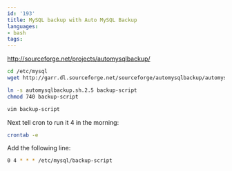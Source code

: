 ```yaml
---
id: '193'
title: MySQL backup with Auto MySQL Backup
languages:
- bash
tags:
---
```

http://sourceforge.net/projects/automysqlbackup/


```bash
cd /etc/mysql
wget http://garr.dl.sourceforge.net/sourceforge/automysqlbackup/automysqlbackup.sh.2.5

ln -s automysqlbackup.sh.2.5 backup-script
chmod 740 backup-script

vim backup-script
```
    

Next tell cron to run it 4 in the morning:


```bash
crontab -e
```
    

Add the following line:


```bash
0 4 * * * /etc/mysql/backup-script
```
    

